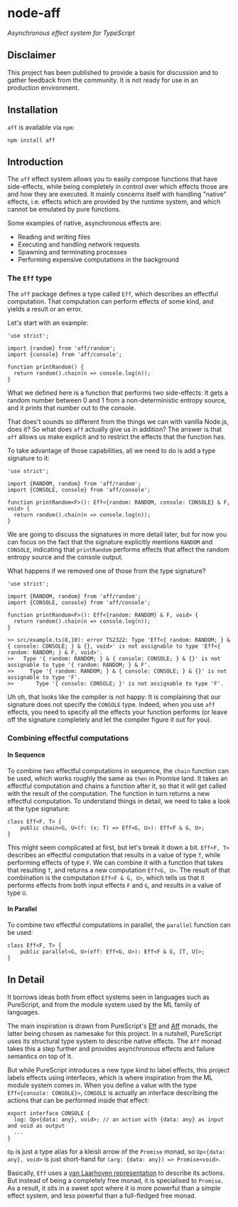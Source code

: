 # node-aff

_Asynchronous effect system for TypeScript_

## Disclaimer

This project has been published to provide a basis for discussion and to gather
feedback from the community. It is not ready for use in an production environment.

## Installation

`aff` is available via `npm`:

    npm install aff

## Introduction

The `aff` effect system allows you to easily compose functions that have side-effects, while being completely in control over which effects those are and how they are executed. It mainly concerns itself with handling "native" effects, i.e. effects which are provided by the runtime system, and which cannot be emulated by pure functions.

Some examples of native, asynchronous effects are:

- Reading and writing files
- Executing and handling network requests
- Spawning and terminating processes
- Performing expensive computations in the background

### The `Eff` type

The `aff` package defines a type called `Eff`, which describes an effectful computation. That computation can perform effects of some kind, and yields a result or an error.

Let's start with an example:

```
'use strict';

import {random} from 'aff/random';
import {console} from 'aff/console';

function printRandom() {
  return random().chain(n => console.log(n));
}
```

What we defined here is a function that performs two side-effects: It gets a random number between 0 and 1 from a non-deterministic entropy source, and it prints that number out to the console.

That does't sounds so different from the things we can with vanilla Node.js, does it? So what does `aff` actually give us in addition? The answer is that `aff` allows us make explicit and to restrict the effects that the function has.

To take advantage of those capabilities, all we need to do is add a type signature to it:

```
'use strict';

import {RANDOM, random} from 'aff/random';
import {CONSOLE, console} from 'aff/console';

function printRandom<F>(): Eff<{random: RANDOM, console: CONSOLE} & F, void> {
  return random().chain(n => console.log(n));
}
```

We are going to discuss the signatures in more detail later, but for now you can focus on the fact that the signature explicitly mentions `RANDOM` and `CONSOLE`, indicating that `printRandom` performs effects that affect the random entropy source and the console output. 

What happens if we removed one of those from the type signature?

```
'use strict';

import {RANDOM, random} from 'aff/random';
import {CONSOLE, console} from 'aff/console';

function printRandom<F>(): Eff<{random: RANDOM} & F, void> {
  return random().chain(n => console.log(n));
}
```

```
>> src/example.ts(8,10): error TS2322: Type 'Eff<{ random: RANDOM; } & { console: CONSOLE; } & {}, void>' is not assignable to type 'Eff<{ random: RANDOM; } & F, void>'.
>>   Type '{ random: RANDOM; } & { console: CONSOLE; } & {}' is not assignable to type '{ random: RANDOM; } & F'.
>>     Type '{ random: RANDOM; } & { console: CONSOLE; } & {}' is not assignable to type 'F'.
>>       Type '{ console: CONSOLE; }' is not assignable to type 'F'.
```

Uh oh, that looks like the compiler is not happy: It is complaining that our signature does not specify the `CONSOLE` type. Indeed, when you use `aff` effects, you need to specify all the effects your function performs (or leave off the signature completely and let the compiler figure it out for you).

### Combining effectful computations

#### In Sequence

To combine two effectful computations in sequence, the `chain` function can be used, which works roughly the same as `then` in Promise land. It takes an effectful computation and chains a function after it, so that it will get called with the result of the computation. The function in turn returns a new effectful computation. To understand things in detail, we need to take a look at the type signature:

```
class Eff<F, T> {
    public chain<G, U>(f: (x: T) => Eff<G, U>): Eff<F & G, U>;
}
```

This might seem complicated at first, but let's break it down a bit. `Eff<F, T>` describes an effectful computation that results in a value of type `T`, while performing effects of type `F`. We can combine it with a function that takes that resulting `T`, and returns a new computation `Eff<G, U>`. The result of that combination is the computation `Eff<F & G, U>`, which tells us that it performs effects from both input effects `F` and `G`, and results in a value of type `U`.

#### In Parallel

To combine two effectful computations in parallel, the `parallel` function can be used:

```
class Eff<F, T> {
    public parallel<G, U>(eff: Eff<G, U>): Eff<F & G, [T, U]>;
}
```


## In Detail

It borrows ideas both from effect systems seen in languages such as PureScript, and from the module system used by the ML family of languages.

The main inspiration is drawn from PureScript's [Eff](http://www.purescript.org/learn/eff/) and [Aff](https://github.com/slamdata/purescript-aff) monads, the latter being chosen as namesake for this project. In a nutshell, PureScript uses its structural type system to describe native effects. The `Aff` monad takes this a step further and provides asynchronous effects and failure semantics on top of it.

But while PureScript introduces a new type kind to label effects, this project labels effects using interfaces, which is where inspiration from the ML module system comes in. When you define a value with the type `Eff<{console: CONSOLE}>`, `CONSOLE` is actually an interface describing the actions that can be performed inside that effect:

```
export interface CONSOLE {
  log: Op<{data: any}, void>; // an action with {data: any} as input and void as output
  ...
}
```

`Op` is just a type alias for a kleisli arrow of the `Promise` monad, so `Op<{data: any}, void>` is just short-hand for `(arg: {data: any}) => Promise<void>`.

Basically, `Eff` uses a [van Laarhoven representation](http://r6.ca/blog/20140210T181244Z.html) to describe its actions. But instead of being a completely free monad, it is specialised to `Promise`. As a result, it sits in a sweet spot where it is more powerful than a simple effect system, and less powerful than a full-fledged free monad.
